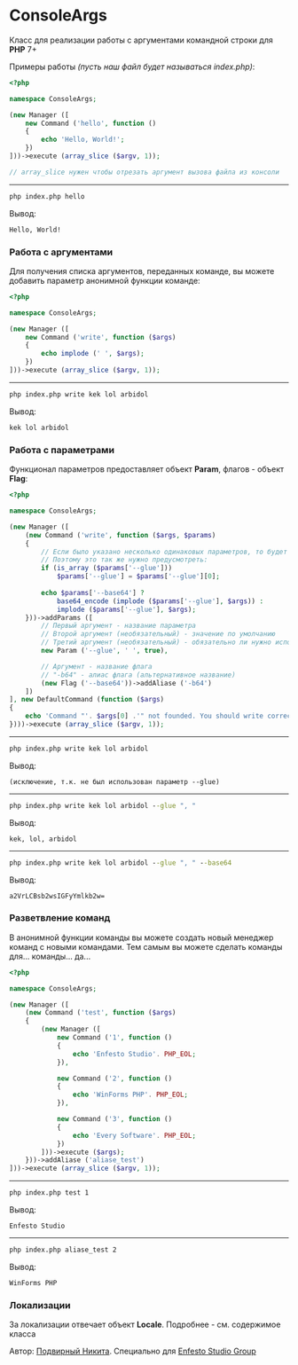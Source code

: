 # ConsoleArgs

Класс для реализации работы с аргументами командной строки для **PHP** 7+

Примеры работы *(пусть наш файл будет называться index.php)*:

```php
<?php

namespace ConsoleArgs;

(new Manager ([
    new Command ('hello', function ()
    {
        echo 'Hello, World!';
    })
]))->execute (array_slice ($argv, 1));

// array_slice нужен чтобы отрезать аргумент вызова файла из консоли
```

---

```cmd
php index.php hello
```

Вывод:
```
Hello, World!
```

### Работа с аргументами

Для получения списка аргументов, переданных команде, вы можете добавить параметр анонимной функции команде:

```php
<?php

namespace ConsoleArgs;

(new Manager ([
    new Command ('write', function ($args)
    {
        echo implode (' ', $args);
    })
]))->execute (array_slice ($argv, 1));
```

---

```cmd
php index.php write kek lol arbidol
```

Вывод:
```
kek lol arbidol
```

### Работа с параметрами

Функционал параметров предоставляет объект **Param**, флагов - объект **Flag**:

```php
<?php

namespace ConsoleArgs;

(new Manager ([
    (new Command ('write', function ($args, $params)
    {
        // Если было указано несколько одинаковых параметров, то будет указан список всех введённых значений
        // Поэтому это так же нужно предусмотреть:
        if (is_array ($params['--glue']))
            $params['--glue'] = $params['--glue'][0];
        
        echo $params['--base64'] ?
            base64_encode (implode ($params['--glue'], $args)) :
            implode ($params['--glue'], $args);
    }))->addParams ([
        // Первый аргумент - название параметра
        // Второй аргумент (необязательный) - значение по умолчанию
        // Третий аргумент (необязательный) - обязательно ли нужно использовать данный параметр
        new Param ('--glue', ' ', true),

        // Аргумент - название флага
        // "-b64" - алиас флага (альтернативное название)
        (new Flag ('--base64'))->addAliase ('-b64')
    ])
], new DefaultCommand (function ($args)
{
    echo 'Command "'. $args[0] .'" not founded. You should write correct command name';
})))->execute (array_slice ($argv, 1));
```

---

```cmd
php index.php write kek lol arbidol
```

Вывод:
```
(исключение, т.к. не был использован параметр --glue)
```

---

```cmd
php index.php write kek lol arbidol --glue ", "
```

Вывод:
```
kek, lol, arbidol
```

---

```cmd
php index.php write kek lol arbidol --glue ", " --base64
```

Вывод:
```
a2VrLCBsb2wsIGFyYmlkb2w=
```

### Разветвление команд

В анонимной функции команды вы можете создать новый менеджер команд с новыми командами. Тем самым вы можете сделать команды для... команды... да...

```php
<?php

namespace ConsoleArgs;

(new Manager ([
    (new Command ('test', function ($args)
    {
        (new Manager ([
            new Command ('1', function ()
            {
                echo 'Enfesto Studio'. PHP_EOL;
            }),

            new Command ('2', function ()
            {
                echo 'WinForms PHP'. PHP_EOL;
            }),

            new Command ('3', function ()
            {
                echo 'Every Software'. PHP_EOL;
            })
        ]))->execute ($args);
    }))->addAliase ('aliase_test')
]))->execute (array_slice ($argv, 1));
```

---

```cmd
php index.php test 1
```

Вывод:
```
Enfesto Studio
```

---

```cmd
php index.php aliase_test 2
```

Вывод:
```
WinForms PHP
```

### Локализации

За локализации отвечает объект **Locale**. Подробнее - см. содержимое класса

Автор: [Подвирный Никита](https://vk.com/technomindlp). Специально для [Enfesto Studio Group](https://vk.com/hphp_convertation)
